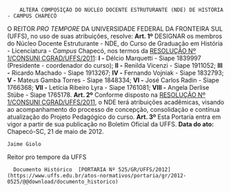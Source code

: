         ALTERA COMPOSIÇÃO DO NÚCLEO DOCENTE ESTRUTURANTE (NDE) DE HISTÓRIA - CAMPUS CHAPECÓ  

 O REITOR *PRO TEMPORE*  DA UNIVERSIDADE FEDERAL DA FRONTEIRA SUL (UFFS), no uso de suas atribuições, resolve:   **Art. 1º**  DESIGNAR os membros do Núcleo Docente Estruturante - NDE, do Curso de Graduação em História - Licenciatura - *Campus*  Chapecó, nos termos da [RESOLUÇÃO Nº 1/CONSUNI CGRAD/UFFS/2011](https://www.uffs.edu.br/atos-normativos/resolucao/consunicgrad/2011-0001): **I -**  Délcio Marquetti - Siape 1839997 (Presidente - coordenador do curso); **II -**  Renilda Vicenzi - Siape 1911052; **III -**  Ricardo Machado - Siape 1913267; **IV -**  Fernando Vojniak - Siape 1832793; **V -**  Mateus Gamba Torres - Siape 1848334; **VI -**  José Carlos Radin - Siape 1766368; **VII -**  Letícia Ribeiro Lyra - Siape 1761081; **VIII -**  Angela Derlise Stübe - Siape 1765178.   **Art. 2º**  Conforme disposto na [RESOLUÇÃO Nº 1/CONSUNI CGRAD/UFFS/2011](https://www.uffs.edu.br/atos-normativos/resolucao/consunicgrad/2011-0001), o NDE terá atribuições acadêmicas, visando ao acompanhamento do processo de concepção, consolidação e contínua atualização do Projeto Pedagógico do curso.   **Art. 3º**  Esta Portaria entra em vigor a partir de sua publicação no Boletim Oficial da UFFS.        **Data do ato:** Chapecó-SC, 21 de maio de 2012.   
 

    Jaime Giolo    
 Reitor pro tempore da UFFS 

      Documento Histórico  [PORTARIA Nº 525/GR/UFFS/2012](https://www.uffs.edu.br/atos-normativos/portaria/gr/2012-0525/@@download/documento_historico)     
      